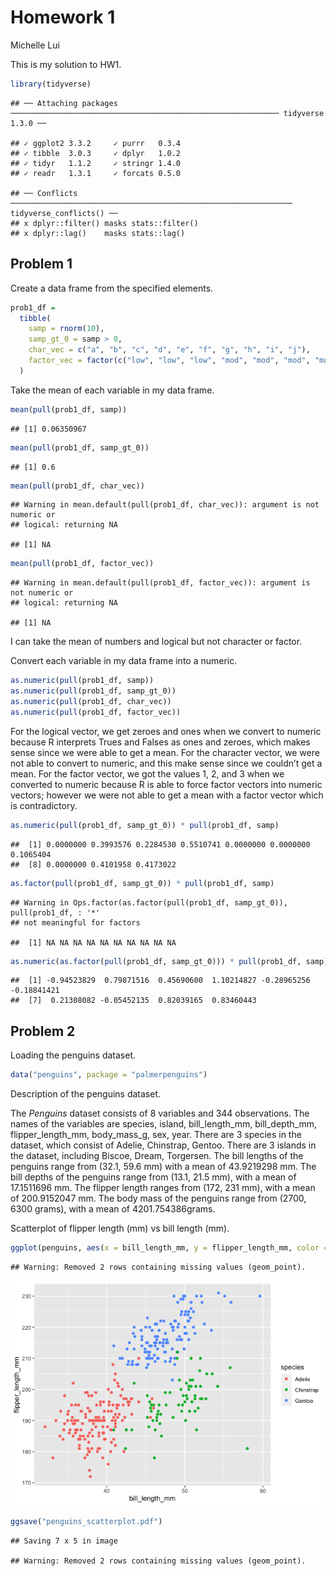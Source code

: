 Homework 1
================
Michelle Lui

This is my solution to HW1.

``` r
library(tidyverse)
```

    ## ── Attaching packages ──────────────────────────────────────────────────────────── tidyverse 1.3.0 ──

    ## ✓ ggplot2 3.3.2     ✓ purrr   0.3.4
    ## ✓ tibble  3.0.3     ✓ dplyr   1.0.2
    ## ✓ tidyr   1.1.2     ✓ stringr 1.4.0
    ## ✓ readr   1.3.1     ✓ forcats 0.5.0

    ## ── Conflicts ─────────────────────────────────────────────────────────────── tidyverse_conflicts() ──
    ## x dplyr::filter() masks stats::filter()
    ## x dplyr::lag()    masks stats::lag()

## Problem 1

Create a data frame from the specified elements.

``` r
prob1_df = 
  tibble(
    samp = rnorm(10),
    samp_gt_0 = samp > 0,
    char_vec = c("a", "b", "c", "d", "e", "f", "g", "h", "i", "j"),
    factor_vec = factor(c("low", "low", "low", "mod", "mod", "mod", "mod", "high", "high", "high"))
  )
```

Take the mean of each variable in my data frame.

``` r
mean(pull(prob1_df, samp))
```

    ## [1] 0.06350967

``` r
mean(pull(prob1_df, samp_gt_0))
```

    ## [1] 0.6

``` r
mean(pull(prob1_df, char_vec))
```

    ## Warning in mean.default(pull(prob1_df, char_vec)): argument is not numeric or
    ## logical: returning NA

    ## [1] NA

``` r
mean(pull(prob1_df, factor_vec))
```

    ## Warning in mean.default(pull(prob1_df, factor_vec)): argument is not numeric or
    ## logical: returning NA

    ## [1] NA

I can take the mean of numbers and logical but not character or factor.

Convert each variable in my data frame into a numeric.

``` r
as.numeric(pull(prob1_df, samp))
as.numeric(pull(prob1_df, samp_gt_0))
as.numeric(pull(prob1_df, char_vec))
as.numeric(pull(prob1_df, factor_vec))
```

For the logical vector, we get zeroes and ones when we convert to
numeric because R interprets Trues and Falses as ones and zeroes, which
makes sense since we were able to get a mean. For the character vector,
we were not able to convert to numeric, and this make sense since we
couldn’t get a mean. For the factor vector, we got the values 1, 2, and
3 when we converted to numeric because R is able to force factor vectors
into numeric vectors; however we were not able to get a mean with a
factor vector which is contradictory.

``` r
as.numeric(pull(prob1_df, samp_gt_0)) * pull(prob1_df, samp)
```

    ##  [1] 0.0000000 0.3993576 0.2284530 0.5510741 0.0000000 0.0000000 0.1065404
    ##  [8] 0.0000000 0.4101958 0.4173022

``` r
as.factor(pull(prob1_df, samp_gt_0)) * pull(prob1_df, samp)
```

    ## Warning in Ops.factor(as.factor(pull(prob1_df, samp_gt_0)), pull(prob1_df, : '*'
    ## not meaningful for factors

    ##  [1] NA NA NA NA NA NA NA NA NA NA

``` r
as.numeric(as.factor(pull(prob1_df, samp_gt_0))) * pull(prob1_df, samp)
```

    ##  [1] -0.94523829  0.79871516  0.45690600  1.10214827 -0.28965256 -0.18841421
    ##  [7]  0.21308082 -0.05452135  0.82039165  0.83460443

## Problem 2

Loading the penguins dataset.

``` r
data("penguins", package = "palmerpenguins")
```

Description of the penguins dataset.

The *Penguins* dataset consists of 8 variables and 344 observations. The
names of the variables are species, island, bill\_length\_mm,
bill\_depth\_mm, flipper\_length\_mm, body\_mass\_g, sex, year. There
are 3 species in the dataset, which consist of Adelie, Chinstrap,
Gentoo. There are 3 islands in the dataset, including Biscoe, Dream,
Torgersen. The bill lengths of the penguins range from (32.1, 59.6 mm)
with a mean of 43.9219298 mm. The bill depths of the penguins range from
(13.1, 21.5 mm), with a mean of 17.1511696 mm. The flipper length ranges
from (172, 231 mm), with a mean of 200.9152047 mm. The body mass of the
penguins range from (2700, 6300 grams), with a mean of 4201.754386grams.

Scatterplot of flipper length (mm) vs bill length (mm).

``` r
ggplot(penguins, aes(x = bill_length_mm, y = flipper_length_mm, color = species)) + geom_point()
```

    ## Warning: Removed 2 rows containing missing values (geom_point).

![](p8105_hw1_mll2209_files/figure-gfm/unnamed-chunk-7-1.png)<!-- -->

``` r
ggsave("penguins_scatterplot.pdf")
```

    ## Saving 7 x 5 in image

    ## Warning: Removed 2 rows containing missing values (geom_point).
